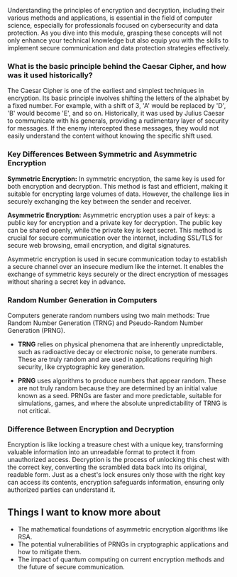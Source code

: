 Understanding the principles of encryption and decryption, including their various methods and applications, is essential in the field of computer science, especially for professionals focused on cybersecurity and data protection. As you dive into this module, grasping these concepts will not only enhance your technical knowledge but also equip you with the skills to implement secure communication and data protection strategies effectively.

### What is the basic principle behind the Caesar Cipher, and how was it used historically?

The Caesar Cipher is one of the earliest and simplest techniques in encryption. Its basic principle involves shifting the letters of the alphabet by a fixed number. For example, with a shift of 3, 'A' would be replaced by 'D', 'B' would become 'E', and so on. Historically, it was used by Julius Caesar to communicate with his generals, providing a rudimentary layer of security for messages. If the enemy intercepted these messages, they would not easily understand the content without knowing the specific shift used.

### Key Differences Between Symmetric and Asymmetric Encryption

**Symmetric Encryption:** In symmetric encryption, the same key is used for both encryption and decryption. This method is fast and efficient, making it suitable for encrypting large volumes of data. However, the challenge lies in securely exchanging the key between the sender and receiver.

**Asymmetric Encryption:** Asymmetric encryption uses a pair of keys: a public key for encryption and a private key for decryption. The public key can be shared openly, while the private key is kept secret. This method is crucial for secure communication over the internet, including SSL/TLS for secure web browsing, email encryption, and digital signatures.

Asymmetric encryption is used in secure communication today to establish a secure channel over an insecure medium like the internet. It enables the exchange of symmetric keys securely or the direct encryption of messages without sharing a secret key in advance.

### Random Number Generation in Computers

Computers generate random numbers using two main methods: True Random Number Generation (TRNG) and Pseudo-Random Number Generation (PRNG).

- **TRNG** relies on physical phenomena that are inherently unpredictable, such as radioactive decay or electronic noise, to generate numbers. These are truly random and are used in applications requiring high security, like cryptographic key generation.
  
- **PRNG** uses algorithms to produce numbers that appear random. These are not truly random because they are determined by an initial value known as a seed. PRNGs are faster and more predictable, suitable for simulations, games, and where the absolute unpredictability of TRNG is not critical.

### Difference Between Encryption and Decryption

Encryption is like locking a treasure chest with a unique key, transforming valuable information into an unreadable format to protect it from unauthorized access. Decryption is the process of unlocking this chest with the correct key, converting the scrambled data back into its original, readable form. Just as a chest's lock ensures only those with the right key can access its contents, encryption safeguards information, ensuring only authorized parties can understand it.

## Things I want to know more about

- The mathematical foundations of asymmetric encryption algorithms like RSA.
- The potential vulnerabilities of PRNGs in cryptographic applications and how to mitigate them.
- The impact of quantum computing on current encryption methods and the future of secure communication.

